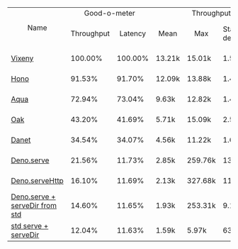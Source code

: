 <table>
<tr>
    <td align="center" rowspan="2">Name</td>
    <td align="center" colspan="2">Good-o-meter</td>
    <td align="center" colspan="4">Throughput (rps)</td>
    <td align="center" colspan="3">Latency (ms)</td>
</tr>
<tr>
    <!-- still Name -->
    <td align="center">Throughput</td>
    <td align="center">Latency</td>
    <td align="center">Mean</td>
    <td align="center">Max</td>
    <td align="center">Standard deviation</td>
    <td align="center">Size per second</td>
    <td align="center">Avg</td>
    <td align="center">Min</td>
    <td align="center">Max</td>
</tr><tr>
    <td><a href="./vixeny.ts.md">Vixeny</a></td>
    <td>100.00%</td>
    <td>100.00%</td>
    <td>13.21k</td>
    <td>15.01k</td>
    <td>1.57k</td>
    <td>69.84 MiB</td>
    <td>4.83</td>
    <td>1.48</td>
    <td>8.66</td>
</tr>
<tr>
    <td><a href="./hono.ts.md">Hono</a></td>
    <td>91.53%</td>
    <td>91.70%</td>
    <td>12.09k</td>
    <td>13.88k</td>
    <td>1.42k</td>
    <td>64.03 MiB</td>
    <td>5.27</td>
    <td>1.43</td>
    <td>8.69</td>
</tr>
<tr>
    <td><a href="./aqua.ts.md">Aqua</a></td>
    <td>72.94%</td>
    <td>73.04%</td>
    <td>9.63k</td>
    <td>12.82k</td>
    <td>1.44k</td>
    <td>51.07 MiB</td>
    <td>6.62</td>
    <td>3.46</td>
    <td>11.83</td>
</tr>
<tr>
    <td><a href="./oak.ts.md">Oak</a></td>
    <td>43.20%</td>
    <td>41.69%</td>
    <td>5.71k</td>
    <td>15.09k</td>
    <td>2.58k</td>
    <td>29.15 MiB</td>
    <td>11.59</td>
    <td>5.51</td>
    <td>17.78</td>
</tr>
<tr>
    <td><a href="./danet.ts.md">Danet</a></td>
    <td>34.54%</td>
    <td>34.07%</td>
    <td>4.56k</td>
    <td>11.22k</td>
    <td>1.64k</td>
    <td>23.83 MiB</td>
    <td>14.19</td>
    <td>7.26</td>
    <td>23.67</td>
</tr>
<tr>
    <td><a href="./deno_serve.ts.md">Deno.serve</a></td>
    <td>21.56%</td>
    <td>11.73%</td>
    <td>2.85k</td>
    <td>259.76k</td>
    <td>13.20k</td>
    <td>8.20 MiB</td>
    <td>41.19</td>
    <td>0.45</td>
    <td>45.00</td>
</tr>
<tr>
    <td><a href="./deno_serve_http.ts.md">Deno.serveHttp</a></td>
    <td>16.10%</td>
    <td>11.69%</td>
    <td>2.13k</td>
    <td>327.68k</td>
    <td>11.93k</td>
    <td>5.11 MiB</td>
    <td>41.33</td>
    <td>10.53</td>
    <td>47.02</td>
</tr>
<tr>
    <td><a href="./deno_serve_serveDir.ts.md">Deno.serve + serveDir from std</a></td>
    <td>14.60%</td>
    <td>11.65%</td>
    <td>1.93k</td>
    <td>253.31k</td>
    <td>9.17k</td>
    <td>8.14 MiB</td>
    <td>41.49</td>
    <td>1.06</td>
    <td>51.52</td>
</tr>
<tr>
    <td><a href="./deno_std_serve.ts.md">std serve + serveDir</a></td>
    <td>12.04%</td>
    <td>11.63%</td>
    <td>1.59k</td>
    <td>5.97k</td>
    <td>637.68</td>
    <td>5.09 MiB</td>
    <td>41.57</td>
    <td>15.49</td>
    <td>66.82</td>
</tr>
</table>